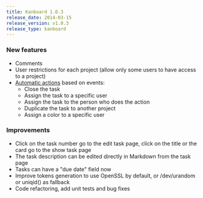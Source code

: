 ```yaml
---
title: Kanboard 1.0.3
release_date: 2014-03-15
release_version: v1.0.3
release_type: kanboard
---
```


### New features

- Comments
- User restrictions for each project (allow only some users to have access to a project)
- [Automatic actions](https://docs.kanboard.org/v1/user/automatic_actions/) based on events:
    - Close the task
    - Assign the task to a specific user
    - Assign the task to the person who does the action
    - Duplicate the task to another project
    - Assign a color to a specific user

### Improvements

- Click on the task number go to the edit task page, click on the title or the card go to the show task page
- The task description can be edited directly in Markdown from the task page
- Tasks can have a "due date" field now
- Improve tokens generation to use OpenSSL by default, or /dev/urandom or uniqid() as fallback
- Code refactoring, add unit tests and bug fixes
